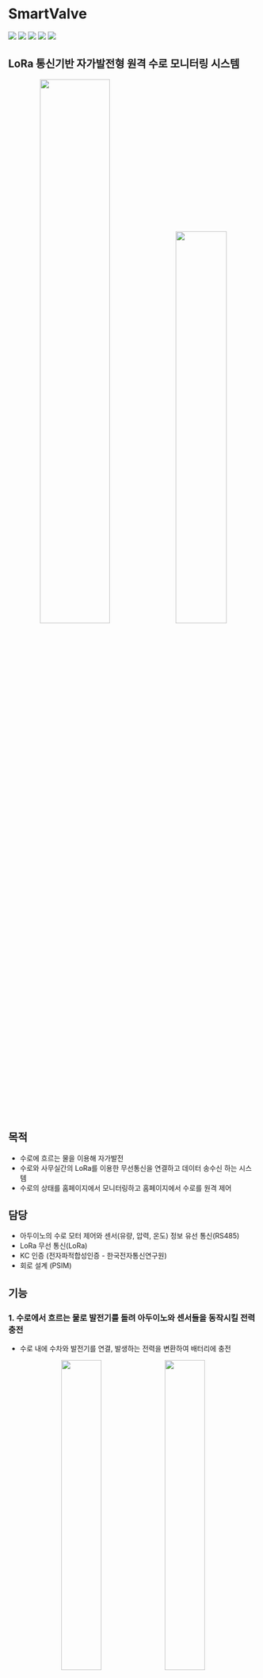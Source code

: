 # SmartValve
<div>
<img src="https://img.shields.io/badge/Arduino-00979D?style=flat-square&logo=Arduino&logoColor=white"/>
<img src="https://img.shields.io/badge/HTML-E34F26?style=flat-square&logo=HTML5&logoColor=white"/>
<img src="https://img.shields.io/badge/Javascript-F7DF1E?style=flat-square&logo=javascript&logoColor=black"/>
<img src="https://img.shields.io/badge/PHP-777BB4?style=flat-square&logo=PHP&logoColor=white"/>
<img src="https://img.shields.io/badge/MySQL-4479A1?style=square-square&logo=MySQL&logoColor=white"/>
</div>

## LoRa 통신기반 자가발전형 원격 수로 모니터링 시스템

<div align="center">
<img src="https://github.com/limdongsun0814/SmartValve/assets/118763659/a58dff5a-1be6-4e09-b170-86d9c80c4e69" width="53%"/>&nbsp;  
<img src="https://github.com/limdongsun0814/SmartValve/assets/118763659/04c9fd51-edb8-4b6f-8368-300c43f5a145" width="45%"/>
</div></br>


## 목적
- 수로에 흐르는 물을 이용해 자가발전 
- 수로와 사무실간의 LoRa를 이용한 무선통신을 연결하고 데이터 송수신 하는 시스템 
- 수로의 상태를 홈페이지에서 모니터링하고 홈페이지에서 수로를 원격 제어

## 담당 
- 아두이노의 수로 모터 제어와 센서(유량, 압력, 온도) 정보 유선 통신(RS485)
- LoRa 무선 통신(LoRa)
- KC 인증 (전자파적합성인증 - 한국전자통신연구원)
- 회로 설계 (PSIM)

## 기능

### 1. 수로에서 흐르는 물로 발전기를 돌려 아두이노와 센서들을 동작시킬 전력 충전
 - 수로 내에 수차와 발전기를 연결, 발생하는 전력을 변환하여 배터리에 충전
<div align="center">
<img src="https://github.com/limdongsun0814/SmartValve/assets/118763659/793a145c-8213-4098-a841-dc5aa5e1eedf" width="40%"/>&nbsp;  
<img src="https://github.com/limdongsun0814/SmartValve/assets/118763659/42afd971-80b2-4a13-9da4-aca0fdf34d1a" width="40%"/>
</div></br>

### 2. 수로에서 측정한 정보를 서버와 연동
 - 수로에 설치된 아두이노와 사무실에 설치된 아두이노간의 LoRa 통신 연결 (무자격으로 사용 가능한 923.1MHz 대역 사용)
 - 사무실에 설치된 아두이노에서 서버로 정보 업로드 (Wifi HTTP)
 - 홈페이지에서 밸브 OPEN량을 0~100%로 조절하면 통신이 역순으로 수로에 도달해 수로의 수문에 달린 모터 제어 
 
영상) 수로 밸브를 50%-> 1% 로 제어 (사진&영상/밸브 제어 50 to 1.mp4)
<div align="center">
<img src="https://github.com/limdongsun0814/SmartValve/blob/main/%EC%82%AC%EC%A7%84%26%EC%98%81%EC%83%81/%EB%B0%B8%EB%B8%8C_%EC%A0%9C%EC%96%B4_50_to_1.gif" width="70%"/>
</div></br>

### KC 인증 (전자파적합성인증) - 제어보드 / 전자파테스트 / 충격테스트
<div align="center">
 <img src="https://github.com/limdongsun0814/SmartValve/blob/main/%EC%82%AC%EC%A7%84%26%EC%98%81%EC%83%81/%EC%A0%9C%EC%96%B4%EB%B0%95%EC%8A%A4%20%EB%82%B4%EB%B6%80.png" width="30%"/>&nbsp;  
<img src="https://github.com/limdongsun0814/SmartValve/blob/main/%EC%82%AC%EC%A7%84%26%EC%98%81%EC%83%81/%EC%A0%84%EC%9E%90%ED%8C%8C%20%ED%85%8C%EC%8A%A4%ED%8A%B8.PNG" width="30%"/>&nbsp;  
<img src="https://github.com/limdongsun0814/SmartValve/blob/main/%EC%82%AC%EC%A7%84%26%EC%98%81%EC%83%81/%EC%B6%A9%EA%B2%A9%20%ED%85%8C%EC%8A%A4%ED%8A%B8.PNG" width="30%"/>
</div>

### 회로도
![회로도](https://github.com/limdongsun0814/SmartValve/assets/118763659/175d570f-4040-4af7-9296-117ee4b9f90c)
</br>
